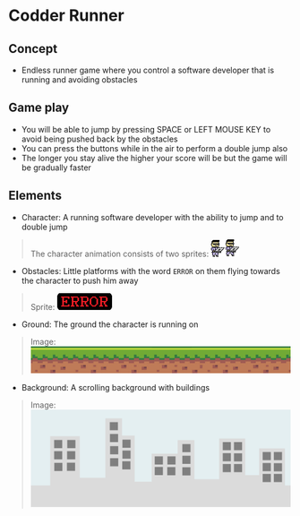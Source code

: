 # Codder Runner

## Concept

- Endless runner game where you control a software developer that is running and avoiding obstacles

## Game play

- You will be able to jump by pressing SPACE or LEFT MOUSE KEY to avoid being pushed back by the obstacles
- You can press the buttons while in the air to perform a double jump also
- The longer you stay alive the higher your score will be but the game will be gradually faster

## Elements

- Character: A running software developer with the ability to jump and to double jump
> The character animation consists of two sprites:
![screenshot](./src/assets/coder_spritesheet.png)

- Obstacles: Little platforms with the word `ERROR` on them flying towards the character to push him away
> Sprite:
![screenshot](./src/assets/obstacle.png)

- Ground: The ground the character is running on
> Image:
![screenshot](./src/assets/ground.png)

- Background: A scrolling background with buildings
> Image:
![screenshot](./src/assets/background.png)